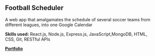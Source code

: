 ## Football Scheduler
<p>
A web app that amalgamates the schedule of several soccer teams from different leagues, into one Google Calendar
</p>

<p>
<b>Skills used:</b> React.js, Node.js, Express.js, JavaScript,MongoDB, HTML, CSS, Git, RESTful APIs
</p>

<a href="https://www.kairyallota.ca/projects/footballscheduler" target="_blank" rel="noopener noreferrer">
    <strong>Portfolio</strong>
  </a> 

